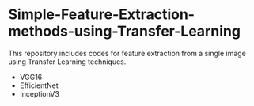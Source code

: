 # Simple-Feature-Extraction-methods-using-Transfer-Learning
This repository includes codes for feature extraction from a single image using Transfer Learning techniques. </br>
* VGG16 </br>
* EfficientNet </br>
* InceptionV3

